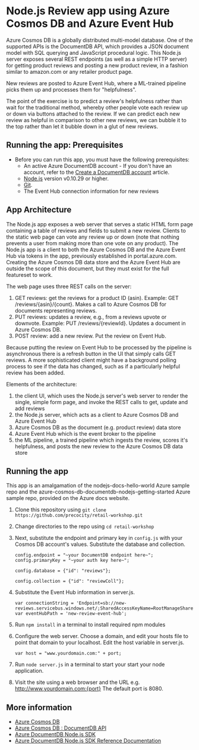 # Node.js Review app using Azure Cosmos DB and Azure Event Hub
Azure Cosmos DB is a globally distributed multi-model database. One of the supported APIs is the DocumentDB API, which provides a JSON document model with SQL querying and JavaScript procedural logic. This Node.js server exposes several REST endpoints (as well as a simple HTTP server) for getting product reviews and posting a new product review, in a fashion similar to amazon.com or any retailer product page.

New reviews are posted to Azure Event Hub, where a ML-trained pipeline picks them up and processes them for "helpfulness".

The point of the exercise is to predict a review's helpfulness rather than wait for the traditional method, whereby
other people vote each review up or down via buttons attached to the review. If we can predict each new review as helpful
in comparison to other new reviews, we can bubble it to the top rather than let it bubble down in a glut of new reviews.

## Running the app: Prerequisites
* Before you can run this app, you must have the following prerequisites:
	* An active Azure DocumentDB account - If you don't have an account, refer to the [Create a DocumentDB account](https://azure.microsoft.com/en-us/documentation/articles/documentdb-create-account/) article.
	* [Node.js](https://nodejs.org/en/) version v0.10.29 or higher.
	* [Git](http://git-scm.com/).
	* The Event Hub connection information for new reviews
	
## App Architecture
The Node.js app exposes a web server that serves a static HTML form page containing a table of reviews and fields to
submit a new review. Clients to the static web page can vote any review up or down (note that nothing prevents a user from
making more than one vote on any product). The Node.js app is a client to both the Azure Cosmos DB and the Azure Event Hub via
tokens in the app, previously established in portal.azure.com. Creating the Azure Cosmos DB data store and the Azure Event
Hub are outside the scope of this document, but they must exist for the full featureset to work.

The web page uses three REST calls on the server:
1. GET reviews: get the reviews for a product ID (asin). Example: GET /reviews/{asin}/{count}. Makes a call to Azure Cosmos DB for documents representing reviews.
2. PUT reviews: updates a review, e.g., from a reviews upvote or downvote. Example: PUT /reviews/{reviewId}. Updates a document in Azure Cosmos DB.
3. POST review: add a new review. Put the review on Event Hub.

Because putting the review on Event Hub to be processed by the pipeline is asynchronous there is a refresh button in the UI 
that simply calls GET reviews. A more sophisticated client might have a background polling process to see if the data has
changed, such as if a particularly helpful review has been added.

Elements of the architecture:
1. the client UI, which uses the Node.js server's web server to render the single, simple form page, and invoke the REST calls to get, update and add reviews
2. the Node.js server, which acts as a client to Azure Cosmos DB and Azure Event Hub
3. Azure Cosmos DB as the document (e.g. product review) data store
4. Azure Event Hub which is the event broker to the pipeline
5. the ML pipeline, a trained pipeline which ingests the review, scores it's helpfulness, and posts the new review to the Azure Cosmos DB data store

## Running the app
This app is an amalgamation of the nodejs-docs-hello-world Azure sample repo and the 
azure-cosmos-db-documentdb-nodejs-getting-started Azure sample repo, provided on the Azure docs website. 
1. Clone this repository using `git clone https://github.com/precocity/retail-workshop.git`

2. Change directories to the repo using `cd retail-workshop`

3. Next, substitute the endpoint and primary key in `config.js` with your Cosmos DB account's values.
Substitute the database and collection.

	```
	config.endpoint = "~your DocumentDB endpoint here~";
	config.primaryKey = "~your auth key here~";
	
	config.database = {"id": "reviews"};

	config.collection = {"id": "reviewColl"};
	```

4. Substitute the Event Hub information in server.js.

	```
	var connectionString = 'Endpoint=sb://new-reviews.servicebus.windows.net/;SharedAccessKeyName=RootManageSharedAccessKey;SharedAccessKey=aoVRAW0YWk4C35MvjTVh2Y4ItADf4bbUN6OIm3iIU6k=';
	var eventHubPath = 'new-review-event-hub';
	```

5. Run `npm install` in a terminal to install required npm modules

6. Configure the web server. Choose a domain, and edit your hosts file to point that domain to your localhost.
Edit the host variable in server.js.

	```
	var host = "www.yourdomain.com:" + port;
	```
 
7. Run `node server.js` in a terminal to start your start your node application.

8. Visit the site using a web browser and the URL e.g. http://www.yourdomain.com:{port}
The default port is 8080.

## More information

- [Azure Cosmos DB](https://docs.microsoft.com/azure/cosmos-db/introduction)
- [Azure Cosmos DB : DocumentDB API](https://docs.microsoft.com/azure/documentdb/documentdb-introduction)
- [Azure DocumentDB Node.js SDK](https://docs.microsoft.com/azure/documentdb/documentdb-sdk-node)
- [Azure DocumentDB Node.js SDK Reference Documentation](http://azure.github.io/azure-documentdb-node/)
